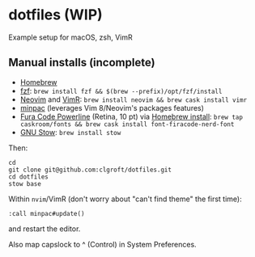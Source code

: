 # dotfiles (WIP)
Example setup for macOS, zsh, VimR

## Manual installs (incomplete)

* [Homebrew](https://brew.sh/)
* [fzf](https://github.com/junegunn/fzf): `brew install fzf && $(brew --prefix)/opt/fzf/install`
* [Neovim](https://neovim.io/) and [VimR](http://vimr.org/):
  `brew install neovim && brew cask install vimr`
* [minpac](https://github.com/k-takata/minpac)
  (leverages Vim 8/Neovim's packages features)
* [Fura Code Powerline](https://nerdfonts.com/) (Retina, 10 pt)
  via [Homebrew install](https://github.com/ryanoasis/nerd-fonts#option-4-homebrew-fonts):
  `brew tap caskroom/fonts && brew cask install font-firacode-nerd-font`
* [GNU Stow](https://www.gnu.org/software/stow/): `brew install stow`

Then:
```
cd
git clone git@github.com:clgroft/dotfiles.git
cd dotfiles
stow base
```
Within `nvim`/VimR (don't worry about "can't find theme" the first time):
```
:call minpac#update()
```
and restart the editor.

Also map capslock to ^ (Control) in System Preferences.
